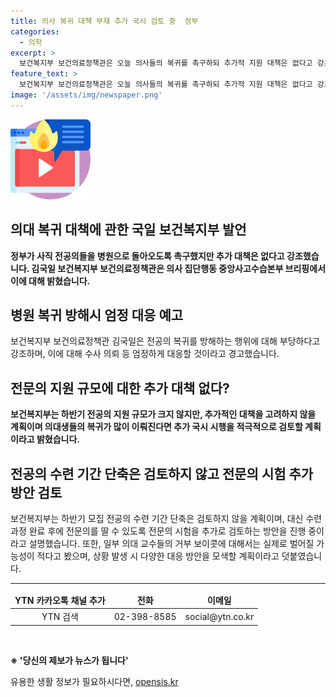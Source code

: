 ```yaml
---
title: 의사 복귀 대책 부재 추가 국시 검토 중  정부
categories:
  - 의학
excerpt: >
  보건복지부 보건의료정책관은 오늘 의사들의 복귀를 촉구하되 추가적 지원 대책은 없다고 강조했습니다. 전공의 복귀 방해 시 수사 의뢰 등 엄정 대응할 것이라고 밝히고, 전공의 지원 증가에 따른 국시 시행 검토 중이라고 전했습니다. 모집 전공의 수련 기간 단축은 검토하지 않고, 대신 전문의 시험 추가 방안을 고려 중이라고 설명했습니다. 일부 의대 교수들의 보이콧 가능성에 대해 여러 가지 대안을 모색할 것이라고 덧붙였습니다.
feature_text: >
  보건복지부 보건의료정책관은 오늘 의사들의 복귀를 촉구하되 추가적 지원 대책은 없다고 강조했습니다. 전공의 복귀 방해 시 수사 의뢰 등 엄정 대응할 것이라고 밝히고, 전공의 지원 증가에 따른 국시 시행 검토 중이라고 전했습니다. 모집 전공의 수련 기간 단축은 검토하지 않고, 대신 전문의 시험 추가 방안을 고려 중이라고 설명했습니다. 일부 의대 교수들의 보이콧 가능성에 대해 여러 가지 대안을 모색할 것이라고 덧붙였습니다.
image: '/assets/img/newspaper.png'
---
```


<p><img src="/assets/img/news.png" alt="rentncar 속보" /></p>

<h2>의대 복귀 대책에 관한 국일 보건복지부 발언</h2>

<p data-ke-size="size16"><b>정부가 사직 전공의들을 병원으로 돌아오도록 촉구했지만 추가 대책은 없다고 강조했습니다. 김국일 보건복지부 보건의료정책관은 의사 집단행동 중앙사고수습본부 브리핑에서 이에 대해 밝혔습니다. </b></p>

<h2 data-ke-size="size26">병원 복귀 방해시 엄정 대응 예고</h2>

<p data-ke-size="size16">보건복지부 보건의료정책관 김국일은 전공의 복귀를 방해하는 행위에 대해 부당하다고 강조하며, 이에 대해 수사 의뢰 등 엄정하게 대응할 것이라고 경고했습니다.</p>

<h2 data-ke-size="size26">전문의 지원 규모에 대한 추가 대책 없다?</h2>

<p data-ke-size="size16"><b>보건복지부는 하반기 전공의 지원 규모가 크지 않지만, 추가적인 대책을 고려하지 않을 계획이며 의대생들의 복귀가 많이 이뤄진다면 추가 국시 시행을 적극적으로 검토할 계획이라고 밝혔습니다.</b></p>

<h2 data-ke-size="size26">전공의 수련 기간 단축은 검토하지 않고 전문의 시험 추가 방안 검토</h2>

<p data-ke-size="size16">보건복지부는 하반기 모집 전공의 수련 기간 단축은 검토하지 않을 계획이며, 대신 수련 과정 완료 후에 전문의를 딸 수 있도록 전문의 시험을 추가로 검토하는 방안을 진행 중이라고 설명했습니다. 또한, 일부 의대 교수들의 거부 보이콧에 대해서는 실제로 벌어질 가능성이 적다고 봤으며, 상황 발생 시 다양한 대응 방안을 모색할 계획이라고 덧붙였습니다.</p>

<hr>

<table>
  <thead>
    <tr>
      <td style="text-align: center; height: 17px;"><b>YTN 카카오톡 채널 추가</b></td>
      <td style="text-align: center; height: 17px;"><b>전화</b></td>
      <td style="text-align: center; height: 17px;"><b>이메일</b></td>
    </tr>
  </thead>
  <tbody>
    <tr>
      <td style="text-align: center; height: 17px;">YTN 검색</td>
      <td style="text-align: center; height: 17px;">02-398-8585</td>
      <td style="text-align: center; height: 17px;">social@ytn.co.kr</td>
    </tr>
  </tbody>
</table>

<p><br></p>

<p data-ke-size="size16"><b>※ '당신의 제보가 뉴스가 됩니다'</b></p>
유용한 생활 정보가 필요하시다면, <a href="https://opensis.kr" rel="dofollow">opensis.kr</a>


